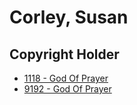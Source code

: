 # Corley, Susan

## Copyright Holder

- [1118 - God Of Prayer](/hymns/1118.md)
- [9192 - God Of Prayer](/hymns/9192.md)

